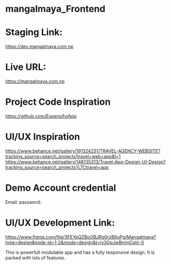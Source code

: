 # mangalmaya_Frontend
# Staging Link: 
https://dev.mangalmaya.com.np

# Live URL: 
https://mangalmaya.com.np

# Project Code Inspiration
https://github.com/Expensify/App

# UI/UX Inspiration
https://www.behance.net/gallery/191324251/TRAVEL-AGENCY-WEBSITE?tracking_source=search_projects|travel+web+app&l=1
https://www.behance.net/gallery/148135313/Travel-App-Design-UI-Design?tracking_source=search_projects%7Ctravel+app

# Demo Account credential
Email: 
password: 

# UI/UX Development Link:
https://www.figma.com/file/3FEYeQZBoOBJRg0rzB6uPg/Mangalmaya?type=design&node-id=1-2&mode=design&t=jv3GpJwBmjnCqiir-0


This is powerfull modulable app and has a fully responsive design. It is packed with lots of features.

